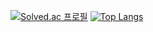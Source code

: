 [![Solved.ac 프로필](http://mazassumnida.wtf/api/generate_badge?boj=ash_girlfriend)](https://solved.ac/ash_girlfriend)
﻿[![Top Langs](https://github-readme-stats.vercel.app/api/top-langs/?username=wkdgusdn0106&langs_count=10&layout=compact&theme=dark)](https://github.com/wkdgusdn0106/wkdgusdn0106)﻿
